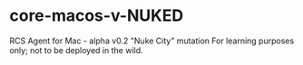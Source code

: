 # core-macos-v-NUKED
RCS Agent for Mac - alpha v0.2 "Nuke City" mutation
For learning purposes only; not to be deployed in the wild.
